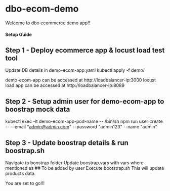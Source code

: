 # dbo-ecom-demo

Welcome to dbo ecommerce demo app!!

#### Setup Guide

## Step 1 - Deploy ecommerce app & locust load test tool

Update DB details in demo-ecom-app.yaml
kubectl apply -f demo/

demo-ecom-app can be accessed at http://loadbalancer-ip:3000
locust load app can be accessed at http://loadbalancer-ip:8089

## Step 2 - Setup admin user for demo-ecom-app to boostrap mock data

kubectl exec -it demo-ecom-app-pod-name -- /bin/sh
npm run user:create -- --email "admin@admin.com" --password "admin123" --name "admin"

## Step 3 - Update boostrap details & run boostrap.sh

Navigate to boostrap folder
Update boostrap.vars with vars where mentioned as ## To be added by user
Execute bootstrap.sh
This will update products data.

You are set to go!!!


